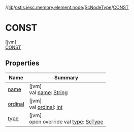 //[lib](../../../../index.md)/[ostis.jesc.memory.element.node](../../index.md)/[ScNodeType](../index.md)/[CONST](index.md)

# CONST

[jvm]\
[CONST](index.md)

## Properties

| Name | Summary |
|---|---|
| [name](../-v-a-r_-m-a-t-e-r-i-a-l/index.md#-372974862%2FProperties%2F1299105613) | [jvm]<br>val [name](../-v-a-r_-m-a-t-e-r-i-a-l/index.md#-372974862%2FProperties%2F1299105613): [String](https://kotlinlang.org/api/latest/jvm/stdlib/kotlin/-string/index.html) |
| [ordinal](../-v-a-r_-m-a-t-e-r-i-a-l/index.md#-739389684%2FProperties%2F1299105613) | [jvm]<br>val [ordinal](../-v-a-r_-m-a-t-e-r-i-a-l/index.md#-739389684%2FProperties%2F1299105613): [Int](https://kotlinlang.org/api/latest/jvm/stdlib/kotlin/-int/index.html) |
| [type](../type.md) | [jvm]<br>open override val [type](../type.md): [ScType](../../../ostis.jesc.client.model.type/-sc-type/index.md) |
